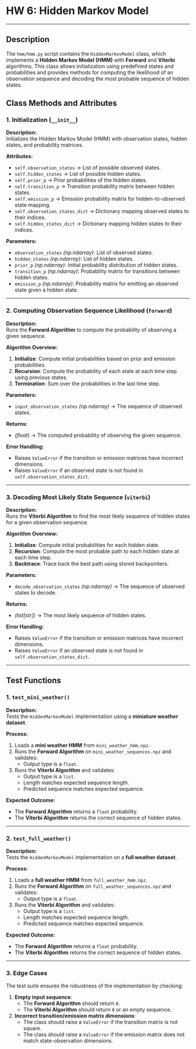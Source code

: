 # HW 6: Hidden Markov Model

---

## Description

The `hmm/hmm.py` script contains the `HiddenMarkovModel` class, which implements a **Hidden Markov Model (HMM)** with **Forward** and **Viterbi** algorithms. This class allows initialization using predefined states and probabilities and provides methods for computing the likelihood of an observation sequence and decoding the most probable sequence of hidden states.

## Class Methods and Attributes

### 1. **Initialization (`__init__`)**
**Description:**  
Initializes the Hidden Markov Model (HMM) with observation states, hidden states, and probability matrices.

**Attributes:**
- `self.observation_states` → List of possible observed states.
- `self.hidden_states` → List of possible hidden states.
- `self.prior_p` → Prior probabilities of the hidden states.
- `self.transition_p` → Transition probability matrix between hidden states.
- `self.emission_p` → Emission probability matrix for hidden-to-observed state mapping.
- `self.observation_states_dict` → Dictionary mapping observed states to their indices.
- `self.hidden_states_dict` → Dictionary mapping hidden states to their indices.

**Parameters:**
- `observation_states` *(np.ndarray)*: List of observed states.
- `hidden_states` *(np.ndarray)*: List of hidden states.
- `prior_p` *(np.ndarray)*: Initial probability distribution of hidden states.
- `transition_p` *(np.ndarray)*: Probability matrix for transitions between hidden states.
- `emission_p` *(np.ndarray)*: Probability matrix for emitting an observed state given a hidden state.

---

### 2. **Computing Observation Sequence Likelihood (`forward`)**
**Description:**  
Runs the **Forward Algorithm** to compute the probability of observing a given sequence.

**Algorithm Overview:**
1. **Initialize**: Compute initial probabilities based on prior and emission probabilities.
2. **Recursion**: Compute the probability of each state at each time step using previous states.
3. **Termination**: Sum over the probabilities in the last time step.

**Parameters:**
- `input_observation_states` *(np.ndarray)* → The sequence of observed states.

**Returns:**
- *(float)* → The computed probability of observing the given sequence.

**Error Handling:**
- Raises `ValueError` if the transition or emission matrices have incorrect dimensions.
- Raises `ValueError` if an observed state is not found in `self.observation_states_dict`.

---

### 3. **Decoding Most Likely State Sequence (`viterbi`)**
**Description:**  
Runs the **Viterbi Algorithm** to find the most likely sequence of hidden states for a given observation sequence.

**Algorithm Overview:**
1. **Initialize**: Compute initial probabilities for each hidden state.
2. **Recursion**: Compute the most probable path to each hidden state at each time step.
3. **Backtrace**: Trace back the best path using stored backpointers.

**Parameters:**
- `decode_observation_states` *(np.ndarray)* → The sequence of observed states to decode.

**Returns:**
- *(list[str])* → The most likely sequence of hidden states.

**Error Handling:**
- Raises `ValueError` if the transition or emission matrices have incorrect dimensions.
- Raises `ValueError` if an observed state is not found in `self.observation_states_dict`.

---

## **Test Functions**

### **1. `test_mini_weather()`**
**Description:**  
Tests the `HiddenMarkovModel` implementation using a **miniature weather dataset**.

**Process:**
1. Loads a **mini weather HMM** from `mini_weather_hmm.npz`.
2. Runs the **Forward Algorithm** on `mini_weather_sequences.npz` and validates:
   - Output type is a `float`.
3. Runs the **Viterbi Algorithm** and validates:
   - Output type is a `list`.
   - Length matches expected sequence length.
   - Predicted sequence matches expected sequence.

**Expected Outcome:**  
- The **Forward Algorithm** returns a `float` probability.
- The **Viterbi Algorithm** returns the correct sequence of hidden states.

---

### **2. `test_full_weather()`**
**Description:**  
Tests the `HiddenMarkovModel` implementation on a **full weather dataset**.

**Process:**
1. Loads a **full weather HMM** from `full_weather_hmm.npz`.
2. Runs the **Forward Algorithm** on `full_weather_sequences.npz` and validates:
   - Output type is a `float`.
3. Runs the **Viterbi Algorithm** and validates:
   - Output type is a `list`.
   - Length matches expected sequence length.
   - Predicted sequence matches expected sequence.

**Expected Outcome:**  
- The **Forward Algorithm** returns a `float` probability.
- The **Viterbi Algorithm** returns the correct sequence of hidden states.

---

### **3. Edge Cases**
The test suite ensures the robustness of the implementation by checking:
1. **Empty input sequence**:
   - The **Forward Algorithm** should return `0`.
   - The **Viterbi Algorithm** should return `0` or an empty sequence.
2. **Incorrect transition/emission matrix dimensions**:
   - The class should raise a `ValueError` if the transition matrix is not square.
   - The class should raise a `ValueError` if the emission matrix does not match state-observation dimensions.


